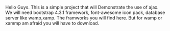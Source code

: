 Hello Guys. This is a simple project that will Demonstrate the use of ajax.
We will need bootstrap 4.3.1 framework, font-awesome icon pack, database server like wamp,xamp.
The framworks you will find here. But for wamp or xammp am afraid you will have to download.
 
